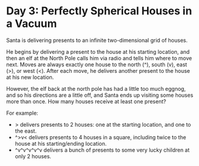 # Day 3: Perfectly Spherical Houses in a Vacuum

Santa is delivering presents to an infinite two-dimensional grid of houses.

He begins by delivering a present to the house at his starting location, and
then an elf at the North Pole calls him via radio and tells him where to move
next. Moves are always exactly one house to the north (^), south (v), east
(&gt;), or west (&lt;). After each move, he delivers another present to the
house at his new location.

However, the elf back at the north pole has had a little too much eggnog, and
so his directions are a little off, and Santa ends up visiting some houses more
than once. How many houses receive at least one present?

For example:

* &gt; delivers presents to 2 houses: one at the starting location, and one to
  the east.
* ^&gt;v&lt; delivers presents to 4 houses in a square, including twice to the
  house at his starting/ending location.
* ^v^v^v^v^v delivers a bunch of presents to some very lucky children at only 2
  houses.
